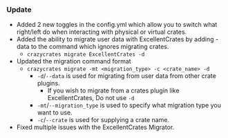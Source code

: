 ### Update
- Added 2 new toggles in the config.yml which allow you to switch what right/left do when interacting with physical or virtual crates.
- Added the ability to migrate user data with ExcellentCrates by adding -data to the command which ignores migrating crates.
  - `crazycrates migrate ExcellentCrates -d`
- Updated the migration command format
  - `crazycrates migrate -mt <migration_type> -c <crate_name> -d`
    - `-d`/`--data` is used for migrating from user data from other crate plugins.
      - If you wish to migrate from a crates plugin like ExcellentCrates, Do not use `-d`
    - `-mt`/`--migration_type` is used to specify what migration type you want to use.
    - `-c`/`--crate` is used for supplying a crate name.
- Fixed multiple issues with the ExcellentCrates Migrator.